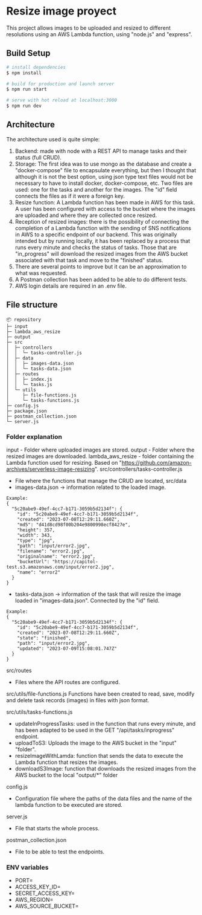 # Resize image proyect
This project allows images to be uploaded and resized to different resolutions using an AWS Lambda function, using "node.js" and "express".

## Build Setup

```bash
# install dependencies
$ npm install

# build for production and launch server
$ npm run start

# serve with hot reload at localhost:3000
$ npm run dev

```

## Architecture

The architecture used is quite simple:
1. Backend: made with node with a REST API to manage tasks and their status (full CRUD).
2. Storage: The first idea was to use mongo as the database and create a "docker-compose" file to encapsulate everything, but then I thought that although it is not the best option, using json type text files would not be necessary to have to install docker, docker-compose, etc. Two files are used: one for the tasks and another for the images. The "id" field connects the files as if it were a foreign key.
3. Resize function: A Lambda function has been made in AWS for this task. A user has been configured with access to the bucket where the images are uploaded and where they are collected once resized.
4. Reception of resized images: there is the possibility of connecting the completion of a Lambda function with the sending of SNS notifications in AWS to a specific endpoint of our backend. This was originally intended but by running locally, it has been replaced by a process that runs every minute and checks the status of tasks. Those that are "in_progress" will download the resized images from the AWS bucket associated with that task and move to the "finished" status.
5. There are several points to improve but it can be an approximation to what was requested.
6. A Postman collection has been added to be able to do different tests.
7. AWS login details are required in an .env file.

## File structure

```
📦 repository
├─ input
├─ lambda_aws_resize
├─ output
├─ src
│  ├─ controllers
│  │  └─ tasks-controller.js
│  ├─ data
│  │  ├─ images-data.json
│  │  └─ tasks-data.json
│  ├─ routes
│  │  ├─ index.js
│  │  └─ tasks.js
│  └─ utils
│     ├─ file-functions.js
│     └─ tasks-functions.js
├─ config.js
├─ package.json
├─ postman_collection.json
└─ server.js
```

### Folder explanation
input - Folder where uploaded images are stored.
output - Folder where the resized images are downloaded.
lambda_aws_resize - folder containing the Lambda function used for resizing. Based on "https://github.com/amazon-archives/serverless-image-resizing".
src/controllers/tasks-controller.js
- File where the functions that manage the CRUD are located,
src/data
- images-data.json -> information related to the loaded image.
```
Example:
{
  "5c20abe9-49ef-4cc7-b171-3059b5d2134f": {
    "id": "5c20abe9-49ef-4cc7-b171-3059b5d2134f",
    "created": "2023-07-08T12:29:11.660Z",
    "md5": "d41d8cd98f00b204e9800998ecf8427e",
    "height": 357,
    "width": 343,
    "type": "jpg",
    "path": "input/error2.jpg",
    "filename": "error2.jpg",
    "originalname": "error2.jpg",
    "bucketUrl": "https://capitol-test.s3.amazonaws.com/input/error2.jpg",
    "name": "error2"
  }
}
```
- tasks-data.json -> information of the task that will resize the image loaded in "images-data.json". Connected by the "id" field.
```
Example:
{
  "5c20abe9-49ef-4cc7-b171-3059b5d2134f": {
    "id": "5c20abe9-49ef-4cc7-b171-3059b5d2134f",
    "created": "2023-07-08T12:29:11.660Z",
    "state": "finished",
    "path": "input/error2.jpg",
    "updated": "2023-07-09T15:08:01.747Z"
  }
}
```
src/routes
- Files where the API routes are configured.

src/utils/file-functions.js
Functions have been created to read, save, modify and delete task records (images) in files with json format.

src/utils/tasks-functions.js
- updateInProgressTasks: used in the function that runs every minute, and has been adapted to be used in the GET "/api/tasks/inprogress" endpoint.
- uploadToS3: Uploads the image to the AWS bucket in the "input" "folder".
- resizeImageWithLamda: function that sends the data to execute the Lambda function that resizes the images.
- downloadS3Image: function that downloads the resized images from the AWS bucket to the local "output/*" folder

config.js
- Configuration file where the paths of the data files and the name of the lambda function to be executed are stored.

server.js
- File that starts the whole process.

postman_collection.json
- File to be able to test the endpoints.

### ENV variables

- PORT=
- ACCESS_KEY_ID=
- SECRET_ACCESS_KEY=
- AWS_REGION=
- AWS_SOURCE_BUCKET=